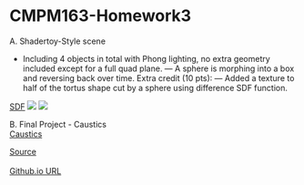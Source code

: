 # CMPM163-Homework3

A. Shadertoy-Style scene<br />
   
   - Including 4 objects in total with Phong lighting, no extra geometry included except for a full quad plane.
   — A sphere is morphing into a box and reversing back over time.
 Extra credit (10 pts):
   — Added a texture to half of the tortus shape cut by a sphere using difference SDF function.
       
[SDF](https://xiaoxuan-zhang.github.io/CMPM163-Homework3/Homework3_0.html)
![](https://xiaoxuan-zhang.github.io/CMPM163-Homework3/Screenshot1.png)
![](https://xiaoxuan-zhang.github.io/CMPM163-Homework3/Screenshot2.png)
 
   
B. Final Project - Caustics<br />
[Caustics](https://xiaoxuan-zhang.github.io/CMPM163-Homework3/Homework3_Caustics.pdf)


[Source](https://github.com/Xiaoxuan-Zhang/CMPM163-Homework3)<br/><br/>
[Github.io URL](https://xiaoxuan-zhang.github.io/CMPM163-Homework3/)
